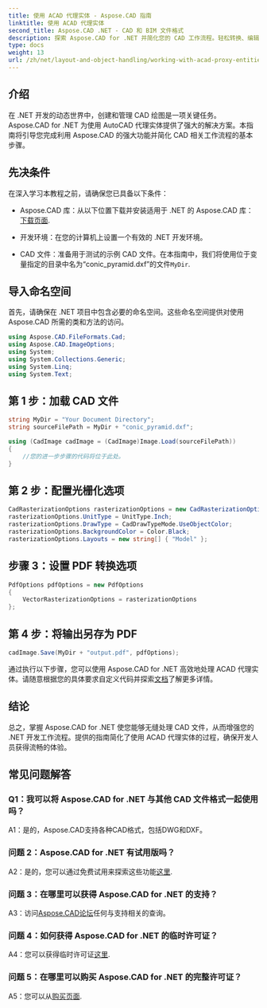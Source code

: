```yaml
---
title: 使用 ACAD 代理实体 - Aspose.CAD 指南
linktitle: 使用 ACAD 代理实体
second_title: Aspose.CAD .NET - CAD 和 BIM 文件格式
description: 探索 Aspose.CAD for .NET 并简化您的 CAD 工作流程。轻松转换、编辑和管理 ACAD 代理实体。
type: docs
weight: 13
url: /zh/net/layout-and-object-handling/working-with-acad-proxy-entities/
---
```

## 介绍

在 .NET 开发的动态世界中，创建和管理 CAD 绘图是一项关键任务。 Aspose.CAD for .NET 为使用 AutoCAD 代理实体提供了强大的解决方案。本指南将引导您完成利用 Aspose.CAD 的强大功能并简化 CAD 相关工作流程的基本步骤。

## 先决条件

在深入学习本教程之前，请确保您已具备以下条件：

-  Aspose.CAD 库：从以下位置下载并安装适用于 .NET 的 Aspose.CAD 库：[下载页面](https://releases.aspose.com/cad/net/).

- 开发环境：在您的计算机上设置一个有效的 .NET 开发环境。

-  CAD 文件：准备用于测试的示例 CAD 文件。在本指南中，我们将使用位于变量指定的目录中名为“conic_pyramid.dxf”的文件`MyDir`.

## 导入命名空间

首先，请确保在 .NET 项目中包含必要的命名空间。这些命名空间提供对使用 Aspose.CAD 所需的类和方法的访问。

```csharp
using Aspose.CAD.FileFormats.Cad;
using Aspose.CAD.ImageOptions;
using System;
using System.Collections.Generic;
using System.Linq;
using System.Text;
```

## 第 1 步：加载 CAD 文件

```csharp
string MyDir = "Your Document Directory";
string sourceFilePath = MyDir + "conic_pyramid.dxf";

using (CadImage cadImage = (CadImage)Image.Load(sourceFilePath))
{
    //您的进一步步骤的代码将位于此处。
}
```

## 第 2 步：配置光栅化选项

```csharp
CadRasterizationOptions rasterizationOptions = new CadRasterizationOptions();
rasterizationOptions.UnitType = UnitType.Inch;
rasterizationOptions.DrawType = CadDrawTypeMode.UseObjectColor;
rasterizationOptions.BackgroundColor = Color.Black;
rasterizationOptions.Layouts = new string[] { "Model" };
```

## 步骤 3：设置 PDF 转换选项

```csharp
PdfOptions pdfOptions = new PdfOptions
{
    VectorRasterizationOptions = rasterizationOptions
};
```

## 第 4 步：将输出另存为 PDF

```csharp
cadImage.Save(MyDir + "output.pdf", pdfOptions);
```

通过执行以下步骤，您可以使用 Aspose.CAD for .NET 高效地处理 ACAD 代理实体。请随意根据您的具体要求自定义代码并探索[文档](https://reference.aspose.com/cad/net/)了解更多详情。

## 结论

总之，掌握 Aspose.CAD for .NET 使您能够无缝处理 CAD 文件，从而增强您的 .NET 开发工作流程。提供的指南简化了使用 ACAD 代理实体的过程，确保开发人员获得流畅的体验。

## 常见问题解答

### Q1：我可以将 Aspose.CAD for .NET 与其他 CAD 文件格式一起使用吗？

A1：是的，Aspose.CAD支持各种CAD格式，包括DWG和DXF。

### 问题 2：Aspose.CAD for .NET 有试用版吗？

 A2：是的，您可以通过免费试用来探索这些功能[这里](https://releases.aspose.com/).

### 问题 3：在哪里可以获得 Aspose.CAD for .NET 的支持？

 A3：访问[Aspose.CAD论坛](https://forum.aspose.com/c/cad/19)任何与支持相关的查询。

### 问题 4：如何获得 Aspose.CAD for .NET 的临时许可证？

 A4：您可以获得临时许可证[这里](https://purchase.aspose.com/temporary-license/).

### 问题 5：在哪里可以购买 Aspose.CAD for .NET 的完整许可证？

A5：您可以从[购买页面](https://purchase.aspose.com/buy).